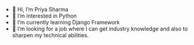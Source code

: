 - 👋 Hi, I’m Priya Sharma
- 👀 I’m interested in Python
- 🌱 I’m currently learning Django Framework
- 💞️ I’m looking for a job where I can get industry knowledge and also to sharpen my technical abilities.


<!---
priya-tiwari-sharma/priya-tiwari-sharma is a ✨ special ✨ repository because its `README.md` (this file) appears on your GitHub profile.
You can click the Preview link to take a look at your changes.
--->
